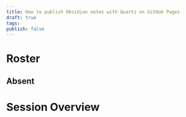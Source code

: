 ```yaml
---
title: How to publish Obsidian notes with Quartz on GitHub Pages
draft: true
tags: 
publish: false
---
```


# Roster

## Absent

# Session Overview